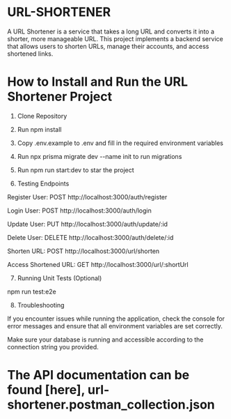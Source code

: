 # URL-SHORTENER

A URL Shortener is a service that takes a long URL and converts it into a shorter, more manageable URL. This project implements a backend service that allows users to shorten URLs, manage their accounts, and access shortened links.

# How to Install and Run the URL Shortener Project

1. Clone Repository

2. Run npm install

3. Copy .env.example to .env and fill in the required environment variables

4. Run npx prisma migrate dev --name init to run migrations

5. Run npm run start:dev to star the project

6. Testing Endpoints

Register User: POST http://localhost:3000/auth/register

Login User: POST http://localhost:3000/auth/login

Update User: PUT http://localhost:3000/auth/update/:id

Delete User: DELETE http://localhost:3000/auth/delete/:id

Shorten URL: POST http://localhost:3000/url/shorten

Access Shortened URL: GET http://localhost:3000/url/:shortUrl

7. Running Unit Tests (Optional)

npm run test:e2e

8. Troubleshooting

If you encounter issues while running the application, check the console for error messages and ensure that all environment variables are set correctly.

Make sure your database is running and accessible according to the connection string you provided.


# The API documentation can be found [here], url-shortener.postman_collection.json